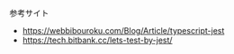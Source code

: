 参考サイト
- https://webbibouroku.com/Blog/Article/typescript-jest
- https://tech.bitbank.cc/lets-test-by-jest/